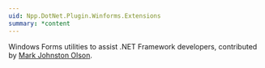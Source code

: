 ```yaml
---
uid: Npp.DotNet.Plugin.Winforms.Extensions
summary: *content
---
```


Windows Forms utilities to assist .NET Framework developers, contributed by [Mark Johnston Olson](https://github.com/molsonkiko).
